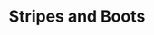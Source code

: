 ---
title: "Stripes and Boots"
description: "A motley crew, down by the water"
pubDate: "August 2025"
heroImage: "/img/stripes1.jpg"
---